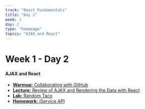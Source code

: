 ```yaml
---
track: "React Fundamentals"
title: "Day 2"
week: 1
day: 2
type: "homepage"
topics: "AJAX and React"
---
```


# Week 1 - Day 2

#### AJAX and React
- [**Warmup:** Collaborating with GitHub](/react-fundamentals/week-1/day-2/lecture-materials/collaborating-with-github/)
- [**Lecture:** Review of AJAX and Rendering the Data with React](/react-fundamentals/week-1/day-2/lecture-materials/review-of-ajax-and-rendering-data-with-react/)
- [**Lab:** Random Taco](/react-fundamentals/week-1/day-2/labs/random-taco/)
- [**Homework:** jService API](/react-fundamentals/week-1/day-2/labs/jservice-api/)
